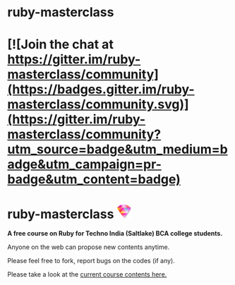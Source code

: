 # ruby-masterclass

[![Join the chat at https://gitter.im/ruby-masterclass/community](https://badges.gitter.im/ruby-masterclass/community.svg)](https://gitter.im/ruby-masterclass/community?utm_source=badge&utm_medium=badge&utm_campaign=pr-badge&utm_content=badge)
===
# ruby-masterclass ![](https://github.com/Souravgoswami/ruby-masterclass/blob/master/logo/pngs/32x32.png)


**A free course on Ruby for Techno India (Saltlake) BCA college students.**

Anyone on the web can propose new contents anytime.

Please feel free to fork, report bugs on the codes (if any).

Please take a look at the [current course contents here.](https://github.com/Souravgoswami/ruby-masterclass/tree/master/contents/contents.pdf)
